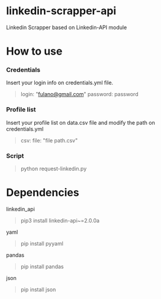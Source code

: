 # linkedin-scrapper-api
Linkedin Scrapper based on Linkedin-API module

# How to use
### Credentials
Insert your login info on credentials.yml file.
> login: "fulano@gmail.com"
> password: password

### Profile list
Insert your profile list on data.csv file and modify the path on credentials.yml
> csv:
>   file: "file path.csv"

### Script
> python request-linkedin.py


# Dependencies
linkedin_api
> pip3 install linkedin-api~=2.0.0a

yaml
> pip install pyyaml

pandas
> pip install pandas

json
>pip install json
